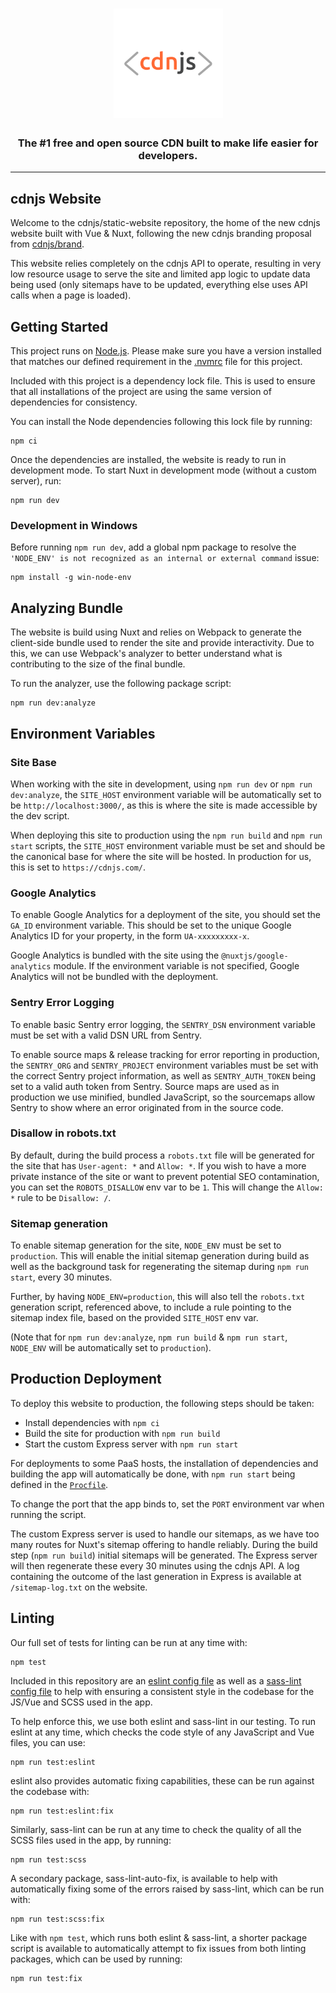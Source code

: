 <h1 align="center">
    <a href="https://cdnjs.com"><img src="https://raw.githubusercontent.com/cdnjs/brand/master/logo/standard/dark-512.png" width="175px" alt="< cdnjs >"></a>
</h1>

<h3 align="center">The #1 free and open source CDN built to make life easier for developers.</h3>

---

## cdnjs Website

Welcome to the cdnjs/static-website repository, the home of the new cdnjs website built with Vue &
Nuxt, following the new cdnjs branding proposal from [cdnjs/brand](https://github.com/cdnjs/brand).

This website relies completely on the cdnjs API to operate, resulting in very low resource usage to
serve the site and limited app logic to update data being used (only sitemaps have to be updated,
everything else uses API calls when a page is loaded).

## Getting Started

This project runs on [Node.js](https://nodejs.org). Please make sure you have a version installed
that matches our defined requirement in the [.nvmrc](.nvmrc) file for this project.

Included with this project is a dependency lock file. This is used to ensure that all installations
of the project are using the same version of dependencies for consistency.

You can install the Node dependencies following this lock file by running:

```shell script
npm ci
```

Once the dependencies are installed, the website is ready to run in development mode. To start Nuxt
in development mode (without a custom server), run:

```shell script
npm run dev
```

### Development in Windows

Before running `npm run dev`, add a global npm package to resolve the `'NODE_ENV' is not recognized
as an internal or external command` issue:

```shell script
npm install -g win-node-env
```

## Analyzing Bundle

The website is build using Nuxt and relies on Webpack to generate the client-side bundle used to
render the site and provide interactivity. Due to this, we can use Webpack's analyzer to better
understand what is contributing to the size of the final bundle.

To run the analyzer, use the following package script:

```shell script
npm run dev:analyze
```

## Environment Variables

### Site Base

When working with the site in development, using `npm run dev` or `npm run dev:analyze`, the
`SITE_HOST` environment variable will be automatically set to be `http://localhost:3000/`, as this
is where the site is made accessible by the dev script.

When deploying this site to production using the `npm run build` and `npm run start` scripts, the
`SITE_HOST` environment variable must be set and should be the canonical base for where the site
will be hosted. In production for us, this is set to `https://cdnjs.com/`.

### Google Analytics

To enable Google Analytics for a deployment of the site, you should set the `GA_ID` environment
variable. This should be set to the unique Google Analytics ID for your property, in the form
`UA-xxxxxxxxx-x`.

Google Analytics is bundled with the site using the `@nuxtjs/google-analytics` module. If the
environment variable is not specified, Google Analytics will not be bundled with the deployment.

### Sentry Error Logging

To enable basic Sentry error logging, the `SENTRY_DSN` environment variable must be set with a valid
DSN URL from Sentry.

To enable source maps & release tracking for error reporting in production, the `SENTRY_ORG` and
`SENTRY_PROJECT` environment variables must be set with the correct Sentry project information, as
well as `SENTRY_AUTH_TOKEN` being set to a valid auth token from Sentry. Source maps are used as in
production we use minified, bundled JavaScript, so the sourcemaps allow Sentry to show where an
error originated from in the source code.

### Disallow in robots.txt

By default, during the build process a `robots.txt` file will be generated for the site that has
`User-agent: *` and `Allow: *`. If you wish to have a more private instance of the site or want to
prevent potential SEO contamination, you can set the `ROBOTS_DISALLOW` env var to be `1`. This will
change the `Allow: *` rule to be `Disallow: /`.

### Sitemap generation

To enable sitemap generation for the site, `NODE_ENV` must be set to `production`. This will enable
the initial sitemap generation during build as well as the background task for regenerating the
sitemap during `npm run start`, every 30 minutes.

Further, by having `NODE_ENV=production`, this will also tell the `robots.txt` generation script,
referenced above, to include a rule pointing to the sitemap index file, based on the provided
`SITE_HOST` env var.

(Note that for `npm run dev:analyze`, `npm run build` & `npm run start`, `NODE_ENV` will be
automatically set to `production`).

## Production Deployment

To deploy this website to production, the following steps should be taken:

- Install dependencies with `npm ci`
- Build the site for production with `npm run build`
- Start the custom Express server with `npm run start`

For deployments to some PaaS hosts, the installation of dependencies and building the app will
automatically be done, with `npm run start` being defined in the [`Procfile`](Procfile).

To change the port that the app binds to, set the `PORT` environment var when running the script.

The custom Express server is used to handle our sitemaps, as we have too many routes for Nuxt's
sitemap offering to handle reliably. During the build step (`npm run build`) initial sitemaps will
be generated. The Express server will then regenerate these every 30 minutes using the cdnjs API. A
log containing the outcome of the last generation in Express is available at `/sitemap-log.txt` on
the website.

## Linting

Our full set of tests for linting can be run at any time with:

```shell script
npm test
```

Included in this repository are an [eslint config file](.eslintrc.js) as well as a
[sass-lint config file](.sasslintrc) to help with ensuring a consistent style in the codebase for
the JS/Vue and SCSS used in the app.

To help enforce this, we use both eslint and sass-lint in our testing. To run eslint at any time,
which checks the code style of any JavaScript and Vue files, you can use:

```shell script
npm run test:eslint
```

eslint also provides automatic fixing capabilities, these can be run against the codebase with:

```shell script
npm run test:eslint:fix
```

Similarly, sass-lint can be run at any time to check the quality of all the SCSS files used in the
app, by running:

```shell script
npm run test:scss
```

A secondary package, sass-lint-auto-fix, is available to help with automatically fixing some of the
errors raised by sass-lint, which can be run with:

```shell script
npm run test:scss:fix
```

Like with `npm test`, which runs both eslint & sass-lint, a shorter package script is available to
automatically attempt to fix issues from both linting packages, which can be used by running:

```shell script
npm run test:fix
```
